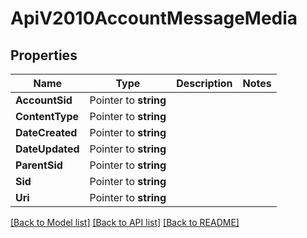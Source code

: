 # ApiV2010AccountMessageMedia

## Properties

Name | Type | Description | Notes
------------ | ------------- | ------------- | -------------
**AccountSid** | Pointer to **string** |  |
**ContentType** | Pointer to **string** |  |
**DateCreated** | Pointer to **string** |  |
**DateUpdated** | Pointer to **string** |  |
**ParentSid** | Pointer to **string** |  |
**Sid** | Pointer to **string** |  |
**Uri** | Pointer to **string** |  |

[[Back to Model list]](../README.md#documentation-for-models) [[Back to API list]](../README.md#documentation-for-api-endpoints) [[Back to README]](../README.md)


